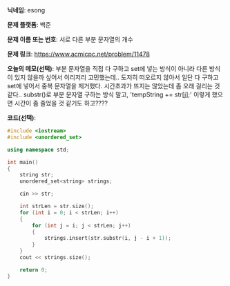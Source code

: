 **닉네임**: esong

**문제 플랫폼**: 백준

**문제 이름 또는 번호**: 서로 다른 부분 문자열의 개수

**문제 링크**: https://www.acmicpc.net/problem/11478

**오늘의 메모(선택)**: 부분 문자열을 직접 다 구하고 set에 넣는 방식이 아니라 다른 방식이 있지 않을까 싶어서 이리저리 고민했는데.. 도저히 떠오르지 않아서 일단 다 구하고 set에 넣어서 중복 문자열을 제거했다. 시간초과가 뜨지는 않았는데 좀 오래 걸리는 것 같다.. substr()로 부분 문자열 구하는 방식 말고, 'tempString += str[j];' 이렇게 했으면 시간이 좀 줄었을 것 같기도 하고????

**코드(선택)**:
```cpp
#include <iostream>
#include <unordered_set>

using namespace std;

int main()
{
	string str;
	unordered_set<string> strings;

	cin >> str;

	int strLen = str.size();
	for (int i = 0; i < strLen; i++)
	{
		for (int j = i; j < strLen; j++)
		{
			strings.insert(str.substr(i, j - i + 1));
		}
	}
	cout << strings.size();

	return 0;
}
```
